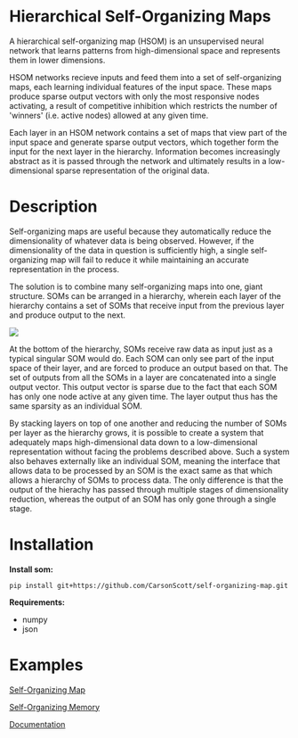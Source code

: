 # Hierarchical Self-Organizing Maps

A hierarchical self-organizing map (HSOM) is an unsupervised neural network that learns patterns from high-dimensional space and represents them in lower dimensions. 

HSOM networks recieve inputs and feed them into a set of self-organizing maps, each learning individual features of the input space. These maps produce sparse output vectors with only the most responsive nodes activating, a result of competitive inhibition which restricts the number of 'winners' (i.e. active nodes) allowed at any given time.

Each layer in an HSOM network contains a set of maps that view part of the input space and generate sparse output vectors, which together form the input for the next layer in the hierarchy. Information becomes increasingly abstract as it is passed through the network and ultimately results in a low-dimensional sparse representation of the original data.

# Description 
Self-organizing maps are useful because they automatically reduce the dimensionality of whatever data is being observed. However, if the dimensionality of the data in question is sufficiently high, a single self-organizing map will fail to reduce it while maintaining an accurate representation in the process.

The solution is to combine many self-organizing maps into one, giant structure. SOMs can be arranged in a hierarchy, wherein each layer of the hierarchy contains a set of SOMs that receive input from the previous layer and produce output to the next. 

![](https://github.com/CarsonScott/self-organizing-map/blob/master/images/layer.PNG)

At the bottom of the hierarchy, SOMs receive raw data as input just as a typical singular SOM would do. Each SOM can only see part of the input space of their layer, and are forced to produce an output based on that. The set of outputs from all the SOMs in a layer are concatenated into a single output vector. This output vector is sparse due to the fact that each SOM has only one node active at any given time. The layer output thus has the same sparsity as an individual SOM. 

By stacking layers on top of one another and reducing the number of SOMs per layer as the hierarchy grows, it is possible to create a system that adequately maps high-dimensional data down to a low-dimensional representation without facing the problems described above. Such a system also behaves externally like an individual SOM, meaning the interface that allows data to be processed by an SOM is the exact same as that which allows a hierarchy of SOMs to process data. The only difference is that the output of the hierachy has passed through multiple stages of dimensionality reduction, whereas the output of an SOM has only gone through a single stage.

# Installation

__Install som:__

    pip install git+https://github.com/CarsonScott/self-organizing-map.git

__Requirements:__

- numpy
- json

# Examples

[Self-Organizing Map](https://github.com/CarsonScott/self-organizing-map/blob/master/examples/self_organizing_map.py)

[Self-Organizing Memory](https://github.com/CarsonScott/self-organizing-map/blob/master/examples/self_organizing_memory.py)

[Documentation](https://github.com/CarsonScott/self-organizing-map/blob/master/DOCUMENTATION.md)
